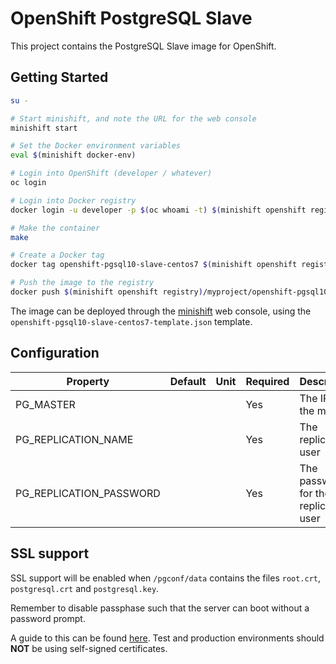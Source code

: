 # OpenShift PostgreSQL Slave

This project contains the PostgreSQL Slave image for OpenShift.

## Getting Started

```bash
su -

# Start minishift, and note the URL for the web console
minishift start

# Set the Docker environment variables
eval $(minishift docker-env)

# Login into OpenShift (developer / whatever)
oc login

# Login into Docker registry
docker login -u developer -p $(oc whoami -t) $(minishift openshift registry)

# Make the container
make

# Create a Docker tag
docker tag openshift-pgsql10-slave-centos7 $(minishift openshift registry)/myproject/openshift-pgsql10-slave-centos7

# Push the image to the registry
docker push $(minishift openshift registry)/myproject/openshift-pgsql10-slave-centos7
```

The image can be deployed through the [minishift](https://github.com/minishift/minishift/releases) web console,
using the `openshift-pgsql10-slave-centos7-template.json` template.

## Configuration

| Property | Default | Unit | Required | Description |
|----------|---------|------|----------|-------------|
| PG_MASTER | | | Yes | The IP of the master |
| PG_REPLICATION_NAME | | | Yes | The replication user |
| PG_REPLICATION_PASSWORD | | | Yes | The password for the replication user |

## SSL support

SSL support will be enabled when `/pgconf/data` contains the files `root.crt`, `postgresql.crt` and `postgresql.key`.

Remember to disable passphase such that the server can boot without a password prompt.

A guide to this can be found [here](https://www.howtoforge.com/postgresql-ssl-certificates).
Test and production environments should **NOT** be using self-signed certificates.
